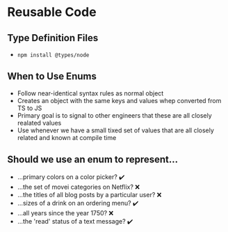 # Reusable Code

## Type Definition Files
- `npm install @types/node`


## When to Use Enums
- Follow near-identical syntax rules as normal object
- Creates an object with the same keys and values whep converted from TS to JS
- Primary goal is to signal to other engineers that these are all closely realated values 
- Use whenever we have a small tixed set of values that are all closely related and known at compile time

## Should we use an enum to represent...
- ...primary colors on a color picker? ✔️
- ...the set of movei categories on Netflix? ❌
- ...the titles of all blog posts by a particular user? ❌
- ...sizes of a drink on an ordering menu? ✔️
- ...all years since the year 1750? ❌
- ...the 'read' status of a text message? ✔️